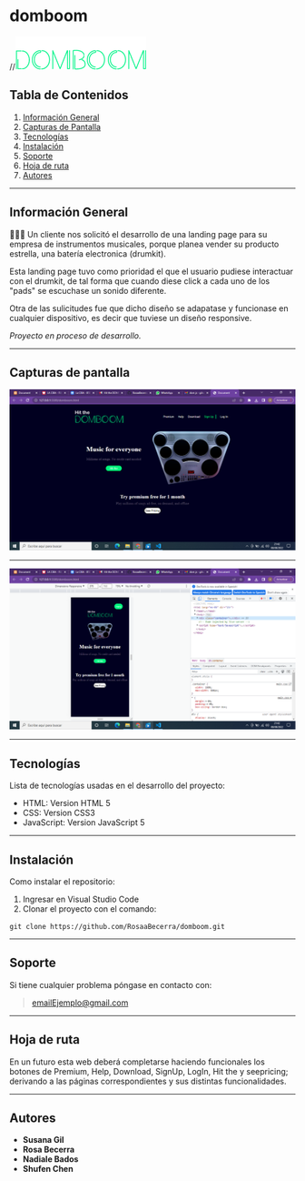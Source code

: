 ﻿# domboom
//![logo](./img/logo.png)


## Tabla de Contenidos
1. [Información General](#información-general)
2. [Capturas de Pantalla](#capturas-de-pantalla)
3. [Tecnologías](#tecnologías)
4. [Instalación](#instalación)
5. [Soporte](#soporte)
6. [Hoja de ruta](#hoja-de-ruta)
7. [Autores](#autores)



***
## Información General

🧑🏼‍🏫 Un cliente nos solicitó el desarrollo de una landing page para su empresa de instrumentos musicales, porque planea vender su producto estrella, una batería electronica (drumkit).

Esta landing page tuvo como prioridad el que el usuario pudiese interactuar con el drumkit, de tal forma que cuando diese click a cada uno de los "pads" se escuchase un sonido diferente.

Otra de las sulicitudes fue que dicho diseño se adapatase y funcionase en cualquier dispositivo, es decir que tuviese un diseño responsive.

*Proyecto en proceso de desarrollo.*   

***

## Capturas de pantalla

![domweb.png](./img/domweb.png)
***
![dommbl.png](./img/dommbl.png)
***


## Tecnologías

Lista de tecnologías usadas en el desarrollo del proyecto:

* HTML: Version HTML 5 
* CSS: Version CSS3
* JavaScript: Version JavaScript 5 

***

## Instalación
Como instalar el repositorio:

1. Ingresar en Visual Studio Code
2.  Clonar el proyecto con el comando: 
``` 
git clone https://github.com/RosaaBecerra/domboom.git
```

***

## Soporte

Si tiene cualquier problema póngase en contacto con: 
>emailEjemplo@gmail.com

***

## Hoja de ruta

En un futuro esta web deberá completarse haciendo funcionales los botones de Premium, Help, Download, SignUp, LogIn, Hit the y seepricing; derivando a las páginas correspondientes y sus distintas funcionalidades.

***

## Autores

* **Susana Gil** 
* **Rosa Becerra** 
* **Nadiale Bados** 
* **Shufen Chen**


